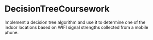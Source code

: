 # DecisionTreeCoursework
Implement a decision tree algorithm and use it to determine one of the indoor locations based on WIFI signal strengths collected from a mobile phone.
